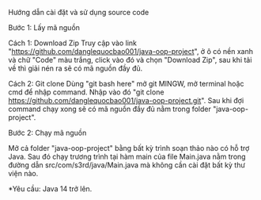 Hướng dẫn cài đặt và sử dụng source code

Bước 1: Lấy mã nguồn

Cách 1: Download Zip
Truy cập vào link "https://github.com/danglequocbao001/java-oop-project", ở ô có nền xanh và chữ
"Code" màu trắng, click vào đó và chọn "Download Zip", sau khi tải về thì giải nén ra sẽ có mã nguồn
đầy đủ.

Cách 2: Git clone
Dùng "git bash here" mở git MINGW, mở terminal hoặc cmd để nhập command. Nhập vào đó
"git clone https://github.com/danglequocbao001/java-oop-project.git". Sau khi đợi command
chạy xong sẽ có mã nguồn đầy đủ nằm trong folder "java-oop-project".


Bước 2: Chạy mã nguồn

Mở cả folder "java-oop-project" bằng bất kỳ trình soạn thảo nào có hỗ trợ Java. Sau đó
chạy trương trình tại hàm main của file Main.java nằm trong đường dẫn src/com/s3rd/java/Main.java
mà không cần cài đặt bất kỳ thư viện nào.

*Yêu cầu: Java 14 trở lên.
